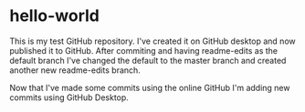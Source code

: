 # hello-world

This is my test GitHub repository. I've created it on GitHub desktop and now published it to GitHub. After commiting and having readme-edits as the default branch I've changed the default to the master branch and created another new readme-edits branch.

Now that I've made some commits using the online GitHub I'm adding new commits using GitHub Desktop.
